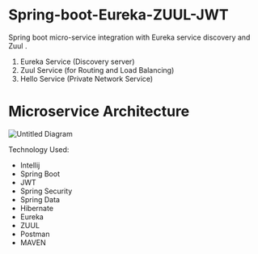 # Spring-boot-Eureka-ZUUL-JWT
Spring boot micro-service integration with Eureka service discovery and Zuul .

1) Eureka Service (Discovery server)
2) Zuul Service (for Routing and Load Balancing)
3) Hello Service (Private Network Service)

# Microservice Architecture
![Untitled Diagram](https://user-images.githubusercontent.com/48378439/62411049-89305200-b5ee-11e9-8378-242d082fb2f4.png)

Technology Used: 
- Intellij
- Spring Boot
- JWT
- Spring Security
- Spring Data
- Hibernate
- Eureka 
- ZUUL
- Postman
- MAVEN
